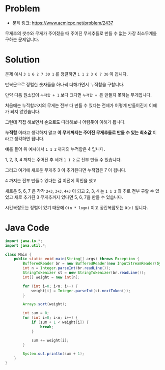 # Problem
- 문제 링크: https://www.acmicpc.net/problem/2437

무게추의 갯수와 무게가 주어졌을 때 주어진 무게추들로 만들 수 없는 가장 최소무게를 구하는 문제입니다.

# Solution
문제 예시 ```3 1 6 2 7 30 1``` 를 정렬하면 ```1 1 2 3 6 7 30``` 이 됩니다.

반복문으로 정렬한 숫자들을 하나씩 더해가면서 누적합을 구합니다.

만약 다음 원소값이 `누적합 + 1` 보다 크다면 `누적합 + `은 만들지 못하는 무게입니다.

처음에는 누적합까지의 무게는 전부 다 만들 수 있다는 전제가 어떻게 만들어진지 이해가 되지 않았습니다.

그런데 직접 해보면서 손으로도 따라해보니 어렴풋이 이해가 됩니다.

**누적합** 이라고 생각하지 말고 **이 무게까지는 주어진 무게추들로 만들 수 있는 최소값** 이라고 생각하면 됩니다.

예를 들어 위 예시에서 ```1 1 2``` 까지의 누적합은 4 입니다.

1, 2, 3, 4 까지는 주어진 추 세개 ```1 1 2``` 로 전부 만들 수 있습니다.

그리고 여기에 새로운 무게추 3 이 추가된다면 누적합은 7 이 됩니다.

4 까지는 전부 만들수 있다는 걸 이전에 확인을 했고

새로운 5, 6, 7 은 각각 `2+3`, `3+3`, `4+3` 이 되고 2, 3, 4 는 ```1 1 2``` 의 추로 전부 구할 수 있었고 새로 추가된 3 무게추까지 있다면 5, 6, 7을 만들 수 있습니다.

시간복잡도는 정렬이 있기 때문에 ```O(n * logn)``` 이고 공간복잡도는 ```O(n)``` 입니다.
# Java Code
```java
import java.io.*;
import java.util.*;

class Main {
    public static void main(String[] args) throws Exception {
        BufferedReader br = new BufferedReader(new InputStreamReader(System.in));
        int n = Integer.parseInt(br.readLine());
        StringTokenizer st = new StringTokenizer(br.readLine());
        int[] weight = new int[n];

        for (int i=0; i<n; i++) {
            weight[i] = Integer.parseInt(st.nextToken());
        }

        Arrays.sort(weight);

        int sum = 0;
        for (int i=0; i<n; i++) {
            if (sum + 1 < weight[i]) {
                break;
            }

            sum += weight[i];
        }

        System.out.println(sum + 1);
    }
}
```